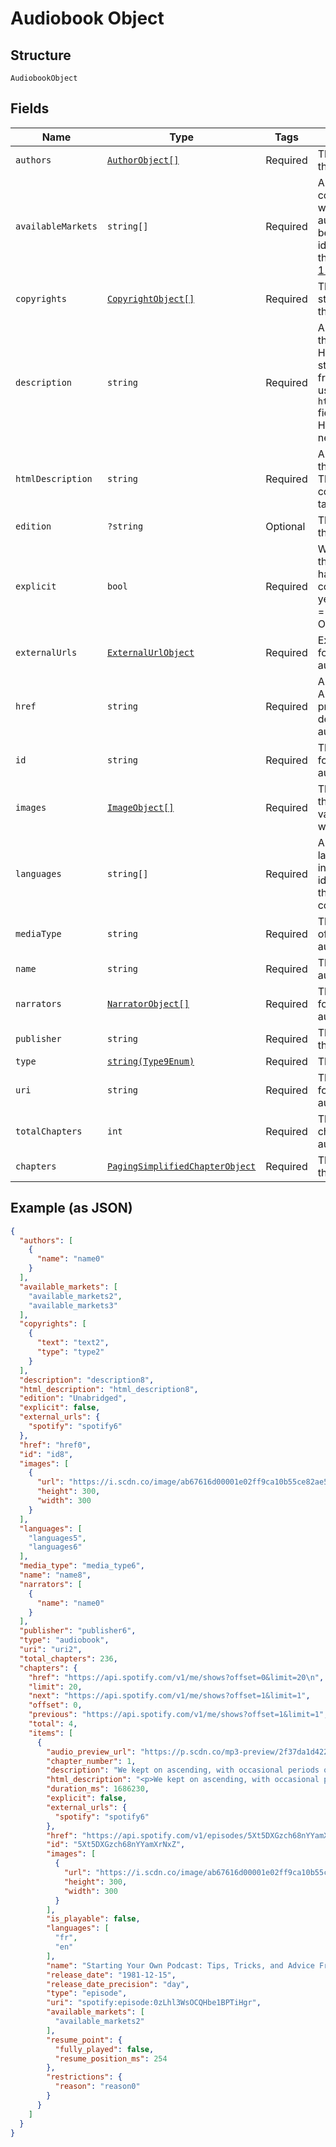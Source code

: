 
# Audiobook Object

## Structure

`AudiobookObject`

## Fields

| Name | Type | Tags | Description | Getter | Setter |
|  --- | --- | --- | --- | --- | --- |
| `authors` | [`AuthorObject[]`](../../doc/models/author-object.md) | Required | The author(s) for the audiobook. | getAuthors(): array | setAuthors(array authors): void |
| `availableMarkets` | `string[]` | Required | A list of the countries in which the audiobook can be played, identified by their [ISO 3166-1 alpha-2](http://en.wikipedia.org/wiki/ISO_3166-1_alpha-2) code. | getAvailableMarkets(): array | setAvailableMarkets(array availableMarkets): void |
| `copyrights` | [`CopyrightObject[]`](../../doc/models/copyright-object.md) | Required | The copyright statements of the audiobook. | getCopyrights(): array | setCopyrights(array copyrights): void |
| `description` | `string` | Required | A description of the audiobook. HTML tags are stripped away from this field, use `html_description` field in case HTML tags are needed. | getDescription(): string | setDescription(string description): void |
| `htmlDescription` | `string` | Required | A description of the audiobook. This field may contain HTML tags. | getHtmlDescription(): string | setHtmlDescription(string htmlDescription): void |
| `edition` | `?string` | Optional | The edition of the audiobook. | getEdition(): ?string | setEdition(?string edition): void |
| `explicit` | `bool` | Required | Whether or not the audiobook has explicit content (true = yes it does; false = no it does not OR unknown). | getExplicit(): bool | setExplicit(bool explicit): void |
| `externalUrls` | [`ExternalUrlObject`](../../doc/models/external-url-object.md) | Required | External URLs for this audiobook. | getExternalUrls(): ExternalUrlObject | setExternalUrls(ExternalUrlObject externalUrls): void |
| `href` | `string` | Required | A link to the Web API endpoint providing full details of the audiobook. | getHref(): string | setHref(string href): void |
| `id` | `string` | Required | The [Spotify ID](/documentation/web-api/concepts/spotify-uris-ids) for the audiobook. | getId(): string | setId(string id): void |
| `images` | [`ImageObject[]`](../../doc/models/image-object.md) | Required | The cover art for the audiobook in various sizes, widest first. | getImages(): array | setImages(array images): void |
| `languages` | `string[]` | Required | A list of the languages used in the audiobook, identified by their [ISO 639](https://en.wikipedia.org/wiki/ISO_639) code. | getLanguages(): array | setLanguages(array languages): void |
| `mediaType` | `string` | Required | The media type of the audiobook. | getMediaType(): string | setMediaType(string mediaType): void |
| `name` | `string` | Required | The name of the audiobook. | getName(): string | setName(string name): void |
| `narrators` | [`NarratorObject[]`](../../doc/models/narrator-object.md) | Required | The narrator(s) for the audiobook. | getNarrators(): array | setNarrators(array narrators): void |
| `publisher` | `string` | Required | The publisher of the audiobook. | getPublisher(): string | setPublisher(string publisher): void |
| `type` | [`string(Type9Enum)`](../../doc/models/type-9-enum.md) | Required | The object type. | getType(): string | setType(string type): void |
| `uri` | `string` | Required | The [Spotify URI](/documentation/web-api/concepts/spotify-uris-ids) for the audiobook. | getUri(): string | setUri(string uri): void |
| `totalChapters` | `int` | Required | The number of chapters in this audiobook. | getTotalChapters(): int | setTotalChapters(int totalChapters): void |
| `chapters` | [`PagingSimplifiedChapterObject`](../../doc/models/paging-simplified-chapter-object.md) | Required | The chapters of the audiobook. | getChapters(): PagingSimplifiedChapterObject | setChapters(PagingSimplifiedChapterObject chapters): void |

## Example (as JSON)

```json
{
  "authors": [
    {
      "name": "name0"
    }
  ],
  "available_markets": [
    "available_markets2",
    "available_markets3"
  ],
  "copyrights": [
    {
      "text": "text2",
      "type": "type2"
    }
  ],
  "description": "description8",
  "html_description": "html_description8",
  "edition": "Unabridged",
  "explicit": false,
  "external_urls": {
    "spotify": "spotify6"
  },
  "href": "href0",
  "id": "id8",
  "images": [
    {
      "url": "https://i.scdn.co/image/ab67616d00001e02ff9ca10b55ce82ae553c8228\n",
      "height": 300,
      "width": 300
    }
  ],
  "languages": [
    "languages5",
    "languages6"
  ],
  "media_type": "media_type6",
  "name": "name8",
  "narrators": [
    {
      "name": "name0"
    }
  ],
  "publisher": "publisher6",
  "type": "audiobook",
  "uri": "uri2",
  "total_chapters": 236,
  "chapters": {
    "href": "https://api.spotify.com/v1/me/shows?offset=0&limit=20\n",
    "limit": 20,
    "next": "https://api.spotify.com/v1/me/shows?offset=1&limit=1",
    "offset": 0,
    "previous": "https://api.spotify.com/v1/me/shows?offset=1&limit=1",
    "total": 4,
    "items": [
      {
        "audio_preview_url": "https://p.scdn.co/mp3-preview/2f37da1d4221f40b9d1a98cd191f4d6f1646ad17",
        "chapter_number": 1,
        "description": "We kept on ascending, with occasional periods of quick descent, but in the main always ascending. Suddenly, I became conscious of the fact that the driver was in the act of pulling up the horses in the courtyard of a vast ruined castle, from whose tall black windows came no ray of light, and whose broken battlements showed a jagged line against the moonlit sky.\n",
        "html_description": "<p>We kept on ascending, with occasional periods of quick descent, but in the main always ascending. Suddenly, I became conscious of the fact that the driver was in the act of pulling up the horses in the courtyard of a vast ruined castle, from whose tall black windows came no ray of light, and whose broken battlements showed a jagged line against the moonlit sky.</p>\n",
        "duration_ms": 1686230,
        "explicit": false,
        "external_urls": {
          "spotify": "spotify6"
        },
        "href": "https://api.spotify.com/v1/episodes/5Xt5DXGzch68nYYamXrNxZ",
        "id": "5Xt5DXGzch68nYYamXrNxZ",
        "images": [
          {
            "url": "https://i.scdn.co/image/ab67616d00001e02ff9ca10b55ce82ae553c8228\n",
            "height": 300,
            "width": 300
          }
        ],
        "is_playable": false,
        "languages": [
          "fr",
          "en"
        ],
        "name": "Starting Your Own Podcast: Tips, Tricks, and Advice From Anchor Creators\n",
        "release_date": "1981-12-15",
        "release_date_precision": "day",
        "type": "episode",
        "uri": "spotify:episode:0zLhl3WsOCQHbe1BPTiHgr",
        "available_markets": [
          "available_markets2"
        ],
        "resume_point": {
          "fully_played": false,
          "resume_position_ms": 254
        },
        "restrictions": {
          "reason": "reason0"
        }
      }
    ]
  }
}
```

